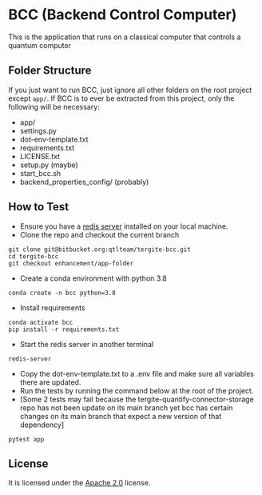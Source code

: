 # BCC (Backend Control Computer)

This is the application that runs on a classical computer that controls a quantum computer

## Folder Structure

If you just want to run BCC, just ignore all other folders on the root project except `app/`.
If BCC is to ever be extracted from this project, only the following will be necessary:

- app/
- settings.py
- dot-env-template.txt
- requirements.txt
- LICENSE.txt
- setup.py (maybe)
- start_bcc.sh
- backend_properties_config/ (probably)

## How to Test

- Ensure you have a [redis server](https://redis.io/docs/install/install-redis/) installed on your local machine.
- Clone the repo and checkout the current branch

```shell
git clone git@bitbucket.org:qtlteam/tergite-bcc.git
cd tergite-bcc
git checkout enhancement/app-folder
```

- Create a conda environment with python 3.8

```shell
conda create -n bcc python=3.8
```

- Install requirements

```shell
conda activate bcc
pip install -r requirements.txt
```

- Start the redis server in another terminal

```shell
redis-server
```

- Copy the dot-env-template.txt to a .env file and make sure all variables there are updated.
- Run the tests by running the command below at the root of the project. 
- [Some 2 tests may fail because the tergite-quantify-connector-storage repo has not been update on its main branch yet bcc 
  has certain changes on its main branch that expect a new version of that dependency]

```shell
pytest app
```

## License

It is licensed under the [Apache 2.0](../LICENSE.txt) license.